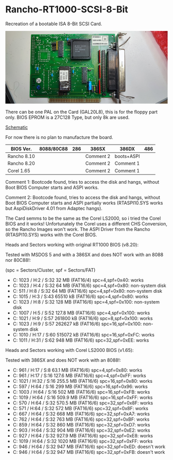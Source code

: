 # Rancho-RT1000-SCSI-8-Bit
Recreation of a bootable ISA 8-Bit SCSI Card.

![](pics/RT1000-Front.jpg)

There can be one PAL on the Card (GAL20L8), this is for the floppy part only.
BIOS EPROM is a 27C128 Type, but only 8k are used.

[Schematic](schematic/Rancho%20RT1000/pdf/Rancho%20RT1000%20SCSI%20Controller.pdf)

For now there is no plan to manufacture the board.


| BIOS Ver.   | 8088/80C88 |   286   |  386SX    |  386DX     |   486   |
|-------------|------------|---------|-----------|------------|---------|
| Rancho 8.10 |            |         | Comment 2 | boots+ASPI |         |
| Rancho 8.20 |            |         | Comment 2 | Comment 1  |         |
| Corel 1.65  |            |         | Comment 2 | Comment 1  |         |


Comment 1: Bootcode found, tries to access the disk and hangs, without Boot BIOS Computer starts and ASPI works.

Comment 2: Bootcode found, tries to access the disk and hangs, without Boot BIOS Computer starts and ASPI partially works (RTASPI10.SYS works but AspiDiskDriver 4.01 from Adaptec hangs).


The Card semms to be the same as the Corel LS2000, so i tried the Corel BIOS and it works!
Unfortunately the Corel uses a different CHS Conversion, so the Rancho Images won't work.
The ASPI Driver from the Rancho (RTASPI10.SYS) works with the Corel BIOS.


Heads and Sectors working with original RT1000 BIOS (v8.20):

Tested with MSDOS 5 and with a 386SX and does NOT work with an 8088 nor 80C88!:

(spc = Sectors/Cluster, spf = Sectors/FAT)

* C: 1023 / H:2  / S:32 32 MB (FAT16/4) spc=4,spf=0x40: works
* C: 1023 / H:4  / S:32 64 MB (FAT16/6) spc=4,spf=0x80: non-system disk
* C:  511 / H:8  / S:32 64 MB (FAT16/6) spc=4,spf=0x80: non-system disk
* C: 1015 / H:3  / S:43 65510 kB (FAT16/6) spc=4,spf=0x80: works
* C: 1023 / H:8  / S:32 128 MB (FAT16/6) spc=4,spf=0x100: non-system disk
* C: 1007 / H:5  / S:52 127.8 MB (FAT16/6) spc=4,spf=0x100: works
* C: 1021 / H:9  / S:57 261800 kB (FAT16/6) spc=8,spf=0x100: works
* C: 1023 / H:9  / S:57 262627 kB (FAT16/6) spc=16,spf=0x100: non-system disk
* C: 1010 / H:17  / S:60 515072 kB (FAT16/6) spc=16,spf=0xFC: works
* C: 1011 / H:31  / S:62 948 MB (FAT16/6) spc=32,spf=0xEE: works

Heads and Sectors working with Corel LS2000 BIOS (v1.65):

Tested with 386SX and does NOT work with an 8088!:

* C:  961 / H:17 / S:8 63.1 MB (FAT16/6) spc=4,spf=0x80: works
* C:  961 / H:17 / S:16 127.6 MB (FAT16/6) spc=4,spf=0xFF: works
* C: 1021 / H:32 / S:16 255.5 MB (FAT16/6) spc=16,spf=0x80: works
* C:  597 / H:64 / S:16 299 MB (FAT16/6) spc=16,spf=0x96: works
* C: 1003 / H:64 / S:16 502 MB (FAT16/6) spc=16,spf=0xFB: works
* C: 1019 / H:64 / S:16 509.9 MB (FAT16/6) spc=16,spf=0xFF: works
* C:  570 / H:64 / S:32 570.5 MB (FAT16/6) spc=32,spf=0x8F: works
* C:  571 / H:64 / S:32 572 MB (FAT16/6) spc=32,spf=0x8F: works
* C:  667 / H:64 / S:32 668 MB (FAT16/6) spc=32,spf=0xA7: works
* C:  762 / H:64 / S:32 763 MB (FAT16/6) spc=32,spf=0xBF: works
* C:  859 / H:64 / S:32 860 MB (FAT16/6) spc=32,spf=0xD7: works
* C:  903 / H:64 / S:32 904 MB (FAT16/6) spc=32,spf=0xE2: works
* C:  927 / H:64 / S:32 927.9 MB (FAT16/6) spc=32,spf=0xE8: works
* C: 1019 / H:64 / S:32 1020 MB (FAT16/6) spc=32,spf=0xFF: works
* C:  946 / H:64 / S:32 947 MB (FAT16/6) spc=32,spf=0xED: doesn't work
* C:  946 / H:64 / S:32 947 MB (FAT16/6) spc=32,spf=0xFB: doesn't work
